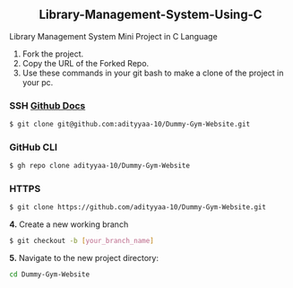 <h2 align="center"> Library-Management-System-Using-C </h2>

<p>Library Management System Mini Project in C Language</p>

1. Fork the project.
2. Copy the URL of the Forked Repo.
3. Use these commands in your git bash to make a clone of the project in your pc.

### SSH  [Github Docs](https://docs.github.com/en/authentication/connecting-to-github-with-ssh)

```bash
$ git clone git@github.com:adityyaa-10/Dummy-Gym-Website.git
```


### GitHub CLI

```bash
$ gh repo clone adityyaa-10/Dummy-Gym-Website
```

### HTTPS

```bash
$ git clone https://github.com/adityyaa-10/Dummy-Gym-Website.git
```

**4.** Create a new working branch 

```bash 
$ git checkout -b [your_branch_name]
```


**5.** Navigate to the new project directory:

```bash
cd Dummy-Gym-Website
```






